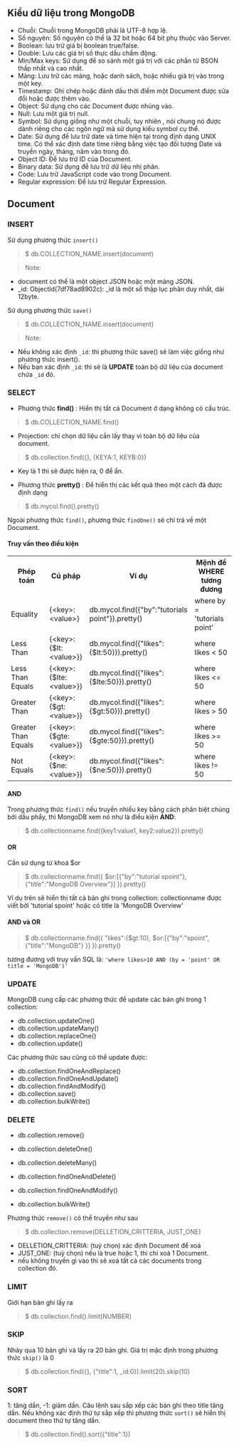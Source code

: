 ## Kiểu dữ liệu trong MongoDB


- Chuỗi: Chuỗi trong MongoDB phải là UTF-8 hợp lệ.
- Số nguyên: Số nguyên có thể là 32 bit hoặc 64 bit phụ thuộc vào Server.
- Boolean: lưu trữ giá bị boolean true/false.
- Double: Lưu các giá trị số thực dấu chấm động.
- Min/Max keys: Sử dụng để so sánh một giá trị với các phần tử BSON thấp nhất và cao nhất.
- Mảng: Lưu trữ các mảng, hoặc danh sách, hoặc nhiều giá trị vào trong một key.
- Timestamp: Ghi chép hoặc đánh dấu thời điểm một Document được sửa đổi hoặc được thêm vào.
- Object: Sử dụng cho các Document được nhúng vào.
- Null: Lưu một giá trị null.
- Symbol: Sử dụng giống như một chuỗi, tuy nhiên , nói chung nó được dành riêng cho các ngôn ngữ mà sử dụng kiểu symbol cụ thể.
- Date: Sử dụng để lưu trữ date và time hiện tại trong định dạng UNIX time. Có thể xác định date time riêng bằng việc tạo đối tượng Date và truyền ngày, tháng, năm vào trong đó.
- Object ID: Để lưu trữ ID của Document.
- Binary data: Sử dụng để lưu trữ dữ liệu nhị phân.
- Code: Lưu trữ JavaScript code vào trong Document.
- Regular expression: Để lưu trữ Regular Expression.


## Document 

### INSERT
Sử dụng phương thức ```insert()``` 
>$ db.COLLECTION_NAME.insert(document)

>Note:
 - document có thể là một object JSON hoặc một mảng JSON.
 - _id: ObjectId(7df78ad8902c): _id là một số thập lục phân duy nhất, dài 12byte. 

Sử dụng phương thức ```save()```
>$ db.COLLECTION_NAME.insert(document)

>Note:
 - Nếu không xác định ```_id```: thì phương thức save() sẽ làm việc giống như phương thức insert().
 - Nếu bạn xác định ```_id```: thì sẽ là <b>UPDATE</b> toàn bộ dữ liệu của document chứa ```_id``` đó.


### SELECT

- Phương thức <b>find()</b>
: Hiển thị tất cả Document ở dạng không có cấu trúc.
>$ db.COLLECTION_NAME.find()

 - Projection: chỉ chọn dữ liệu cần lấy thay vì toàn bộ dữ liệu của document.
 >$ db.collection.find({}, {KEYA:1, KEYB:0})
 - Key là 1 thì sẽ được hiện ra, 0 để ẩn. 


- Phương thức <b>pretty()</b>
: Để hiển thị các kết quả theo một cách đã được định dạng 
>$ db.mycol.find().pretty()

Ngoài phương thức ```find()```, phương thức ```findOne()``` sẽ chỉ trả về một Document.

#### Truy vấn theo điều kiện

<table class="table table-bordered">
<tbody><tr><th>Phép toán</th><th>Cú pháp</th><th>Ví dụ</th><th style="width:35%;">Mệnh đề WHERE tương đương</th></tr>
<tr><td>Equality</td><td>{&lt;key&gt;:&lt;value&gt;}</td><td>db.mycol.find({"by":"tutorials point"}).pretty()</td><td>where by = 'tutorials point'</td></tr>
<tr><td>Less Than</td><td>{&lt;key&gt;:{$lt:&lt;value&gt;}}</td><td>db.mycol.find({"likes":{$lt:50}}).pretty()</td><td>where likes &lt; 50</td></tr>
<tr><td style="width:35%;">Less Than Equals</td><td>{&lt;key&gt;:{$lte:&lt;value&gt;}}</td><td>db.mycol.find({"likes":{$lte:50}}).pretty()</td><td>where likes &lt;= 50</td></tr>
<tr><td>Greater Than</td><td>{&lt;key&gt;:{$gt:&lt;value&gt;}}</td><td>db.mycol.find({"likes":{$gt:50}}).pretty()</td><td>where likes &gt; 50</td></tr>
<tr><td>Greater Than Equals</td><td>{&lt;key&gt;:{$gte:&lt;value&gt;}}</td><td>db.mycol.find({"likes":{$gte:50}}).pretty()</td><td>where likes &gt;= 50</td></tr>
<tr><td>Not Equals</td><td>{&lt;key&gt;:{$ne:&lt;value&gt;}}</td><td>db.mycol.find({"likes":{$ne:50}}).pretty()</td><td>where likes != 50</td></tr>
</tbody></table>

#### AND
Trong phương thức ```find()``` nếu truyền nhiều key bằng cách phân biệt chúng bởi dấu phẩy,
 thì MongoDB xem nó như là điều kiện <b>AND</b>:
>$ db.collectionname.find({key1:value1, key2:value2}).pretty()


#### OR
Cần sử dụng từ khoá $or 
>$ db.collectionname.find({ $or:[{"by":"tutorial spoint"}, {"title":"MongoDB Overview"}] }).pretty()

Ví dụ trên sẽ hiển thị tất cả bản ghi trong collection: collectionname được viết bởi 'tutorial spoint' hoặc có title là 'MongoDB Overview'


#### AND và OR

>$ db.collectionname.find({ "likes":{$gt:10}, $or:[{"by":"spoint", {"title":"MongoDB"} }] }).pretty()

tương đương với truy vấn SQL là: ```'where likes>10 AND (by = 'point' OR title = 'MongoDB')'```



### UPDATE

MongoDB cung cấp các phương thức để update các bản ghi trong 1 collection:

- db.collection.updateOne()
- db.collection.updateMany()
- db.collection.replaceOne()
- db.collection.update()

Các phương thức sau cũng có thể update được:
- db.collection.findOneAndReplace()
- db.collection.findOneAndUpdate()
- db.collection.findAndModify()
- db.collection.save()
- db.collection.bulkWrite()


### DELETE 

- db.collection.remove()
- db.collection.deleteOne()
- db.collection.deleteMany()

- db.collection.findOneAndDelete()
- db.collection.findOneAndModify()
- db.collection.bulkWrite()

Phương thức ```remove()``` có thể truyền như sau 
>$ db.collection.remove(DELLETION_CRITTERIA, JUST_ONE)
- DELLETION_CRITTERIA: (tuỳ chọn) xác định Document để xoá
- JUST_ONE: (tuỳ chọn) nếu là true hoặc 1, thì chỉ xoá 1 Document.
- nếu không truyền gì vào thì sẽ xoá tất cả các documents trong collection đó.


### LIMIT 
Giới hạn bản ghi lấy ra
>$ db.collection.find().limit(NUMBER)

### SKIP 
Nhảy qua 10 bản ghi và lấy ra 20 bản ghi. Giá trị mặc định trong phương thức ```skip()``` là 0
>$ db.collection.find({}, {"title":1, _id:0}).limit(20).skip(10)


### SORT
1: tăng dần, -1: giảm dần. Câu lệnh sau sắp xếp các bản ghi theo title tăng dần. 
Nếu không xác định thứ tự sắp xếp thì phương thức ```sort()``` sẽ hiển thị document theo thứ tự tăng dần. 
>$ db.collection.find().sort({"title":1}) 






